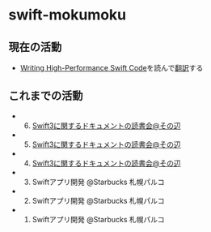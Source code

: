 # swift-mokumoku
## 現在の活動
- [Writing High-Performance Swift Code](https://github.com/apple/swift/blob/master/docs/OptimizationTips.rst)を読んで[翻訳](https://github.com/satomiretriever/swift-mokumoku/blob/master/Writing%20High-Performance%20Swift%20Code/OptimizationTips-jp.md)する


## これまでの活動
- 6. [Swift3に関するドキュメントの読書会@その辺](https://github.com/satomiretriever/swift-mokumoku/blob/master/logs/006_20160805.md)
- 5. [Swift3に関するドキュメントの読書会@その辺](https://github.com/satomiretriever/swift-mokumoku/blob/master/logs/005_20160804.md)
- 4. [Swift3に関するドキュメントの読書会@その辺](https://github.com/satomiretriever/swift-mokumoku/blob/master/logs/004_20160803.md)
- 3. Swiftアプリ開発 @Starbucks 札幌パルコ
- 2. Swiftアプリ開発 @Starbucks 札幌パルコ
- 1. Swiftアプリ開発 @Starbucks 札幌パルコ

